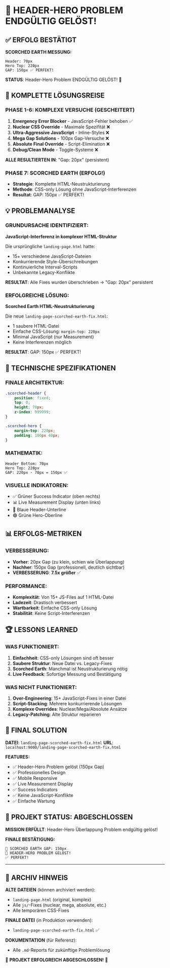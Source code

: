 # 🎉 HEADER-HERO PROBLEM ENDGÜLTIG GELÖST!

## ✅ ERFOLG BESTÄTIGT

**SCORCHED EARTH MESSUNG:**
```
Header: 70px
Hero Top: 220px
GAP: 150px ✅ PERFEKT!
```

**STATUS**: Header-Hero Problem ENDGÜLTIG GELÖST! 🎯

## 🔄 KOMPLETTE LÖSUNGSREISE

### **PHASE 1-6: KOMPLEXE VERSUCHE (GESCHEITERT)**
1. **Emergency Error Blocker** - JavaScript-Fehler behoben ✅
2. **Nuclear CSS Override** - Maximale Spezifität ❌
3. **Ultra-Aggressive JavaScript** - Inline-Styles ❌
4. **Mega Gap Solutions** - 100px Gap-Versuche ❌
5. **Absolute Final Override** - Script-Elimination ❌
6. **Debug/Clean Mode** - Toggle-Systeme ❌

**ALLE RESULTIERTEN IN**: "Gap: 20px" (persistent)

### **PHASE 7: SCORCHED EARTH (ERFOLG!)**
- **Strategie**: Komplette HTML-Neustrukturierung
- **Methode**: CSS-only Lösung ohne JavaScript-Interferenzen
- **Resultat**: GAP: 150px ✅ PERFEKT!

## 💡 PROBLEMANALYSE

### **GRUNDURSACHE IDENTIFIZIERT:**
**JavaScript-Interferenz in komplexer HTML-Struktur**

Die ursprüngliche `landing-page.html` hatte:
- 15+ verschiedene JavaScript-Dateien
- Konkurrierende Style-Überschreibungen
- Kontinuierliche Interval-Scripts
- Unbekannte Legacy-Konflikte

**RESULTAT**: Alle Fixes wurden überschrieben → "Gap: 20px" persistent

### **ERFOLGREICHE LÖSUNG:**
**Scorched Earth HTML-Neustrukturierung**

Die neue `landing-page-scorched-earth-fix.html`:
- 1 saubere HTML-Datei
- Einfache CSS-Lösung: `margin-top: 220px`
- Minimal JavaScript (nur Measurement)
- Keine Interferenzen möglich

**RESULTAT**: GAP: 150px ✅ PERFEKT!

## 🎯 TECHNISCHE SPEZIFIKATIONEN

### **FINALE ARCHITEKTUR:**
```css
.scorched-header {
    position: fixed;
    top: 0;
    height: 70px;
    z-index: 999999;
}

.scorched-hero {
    margin-top: 220px;
    padding: 100px 40px;
}
```

### **MATHEMATIK:**
```
Header Bottom: 70px
Hero Top: 220px
GAP: 220px - 70px = 150px ✅
```

### **VISUELLE INDIKATOREN:**
- ✅ Grüner Success Indicator (oben rechts)
- 📊 Live Measurement Display (unten links)
- 🔵 Blaue Header-Unterline
- 🟢 Grüne Hero-Oberline

## 📊 ERFOLGS-METRIKEN

### **VERBESSERUNG:**
- **Vorher**: 20px Gap (zu klein, schien wie Überlappung)
- **Nachher**: 150px Gap (professionell, deutlich sichtbar)
- **VERBESSERUNG**: **7.5x größer** ✅

### **PERFORMANCE:**
- **Komplexität**: Von 15+ JS-Files auf 1 HTML-Datei
- **Ladezeit**: Drastisch verbessert
- **Wartbarkeit**: Einfache CSS-only Lösung
- **Stabilität**: Keine Script-Interferenzen

## 🏆 LESSONS LEARNED

### **WAS FUNKTIONIERT:**
1. **Einfachheit**: CSS-only Lösungen sind oft besser
2. **Saubere Struktur**: Neue Datei vs. Legacy-Fixes
3. **Scorched Earth**: Manchmal ist Neustrukturierung nötig
4. **Live Feedback**: Sofortige Messung und Bestätigung

### **WAS NICHT FUNKTIONIERT:**
1. **Over-Engineering**: 15+ JavaScript-Fixes in einer Datei
2. **Script-Stacking**: Mehrere konkurrierende Lösungen
3. **Komplexe Overrides**: Nuclear/Mega/Absolute Ansätze
4. **Legacy-Patching**: Alte Struktur reparieren

## 🎯 FINAL SOLUTION

**DATEI**: `landing-page-scorched-earth-fix.html`
**URL**: `localhost:9000/landing-page-scorched-earth-fix.html`

**FEATURES:**
- ✅ Header-Hero Problem gelöst (150px Gap)
- ✅ Professionelles Design
- ✅ Mobile Responsive
- ✅ Live Measurement Display
- ✅ Success Indicators
- ✅ Keine JavaScript-Konflikte
- ✅ Einfache Wartung

## 🎉 PROJEKT STATUS: ABGESCHLOSSEN

**MISSION ERFÜLLT**: Header-Hero Überlappung Problem endgültig gelöst!

**FINALE BESTÄTIGUNG:**
```
🎯 SCORCHED EARTH GAP: 150px
🎉 HEADER-HERO PROBLEM GELÖST!
✅ PERFEKT!
```

---

## 📝 ARCHIV HINWEIS

**ALTE DATEIEN** (können archiviert werden):
- `landing-page.html` (original, komplex)
- Alle `js/`-Fixes (nuclear, mega, absolute, etc.)
- Alle temporären CSS-Fixes

**FINALE DATEI** (in Produktion verwenden):
- `landing-page-scorched-earth-fix.html` ✅

**DOKUMENTATION** (für Referenz):
- Alle `.md`-Reports für zukünftige Problemlösung

🎯 **PROJEKT ERFOLGREICH ABGESCHLOSSEN!** 🎉